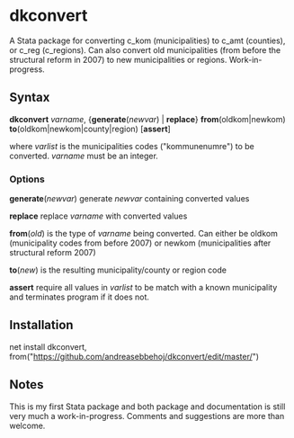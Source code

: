 # dkconvert
A Stata package for converting c_kom (municipalities) to c_amt (counties), or c_reg (c_regions). Can also convert old municipalities (from before the structural reform in 2007) to new municipalities or regions. Work-in-progress.

## Syntax
**dkconvert** _varname_, {**generate**(_newvar_) | **replace**} **from**(oldkom|newkom) **to**(oldkom|newkom|county|region) [**assert**]

where _varlist_ is the municipalities codes ("kommunenumre") to be converted. _varname_ must be an integer. 

### Options
**generate**(_newvar_) generate _newvar_ containing converted values

**replace** replace _varname_ with converted values

**from**(_old_) is the type of _varname_ being converted. Can either be oldkom (municipality codes from before 2007) or newkom (municipalities after structural reform 2007)

**to**(_new_) is the resulting municipality/county or region code

**assert** require all  values in _varlist_ to be match with a known municipality and terminates program if it does not.


## Installation
net install dkconvert, from("https://github.com/andreasebbehoj/dkconvert/edit/master/")

## Notes
This is my first Stata package and both package and documentation is still very much a work-in-progress. Comments and suggestions are more than welcome. 
